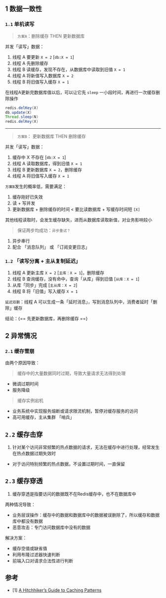 
## 1 数据一致性

### `1.1` 单机读写

> `方案A`：删除缓存 THEN 更新数据库

并发「读写」数据：

1. 线程 A 要更新 `X = 2` [`db:X = 1`]
2. 线程 A 先删除缓存
3. 线程 B 读缓存，发现不存在，从数据库中读取到旧值 `X = 1`
4. 线程 A 将新值写入数据库 `X = 2`
5. 线程 B 将旧值写入缓存 `X = 1`

在线程A更新完数据库值以后，可以让它先 `sleep` 一小段时间，再进行一次缓存删除操作

```java
redis.delKey(X)
db.update(X)
Thread.sleep(N)
redis.delKey(X)
```

___

> `方案B`： 更新数据库 THEN 删除缓存

并发「读写」数据：

1. 缓存中 X 不存在 [`db:X = 1`]
2. 线程 A 读取数据库，得到旧值 `X = 1`
3. 线程 B 更新数据库 `X = 2`，删除缓存
4. 线程 A 将旧值写入缓存 `X = 1`

`方案B`发生的概率低，需要满足：

1. 缓存刚好已失效
2. 读 + 写并发
3. 更新数据库 + 删除缓存的时间 < 要比读数据库 + 写缓存时间短 `[X]`

其他线程读取时，会发生缓存缺失，进而从数据库读取新值，对业务影响较小

> 保证两步均成功：`异步重试？`

1. 异步串行
2. 配合 「消息队列」 或 「订阅变更日志」

### `1.2` 「读写分离 + 主从复制延迟」

1. 线程 A 更新主库 `X = 2` [`主库：X = 1`]，删除缓存
2. 线程 B 查询缓存，没有命中，查询「从库」得到旧值 [`从库：X = 1`]
3. 从库「同步」完成 [`主从库：X = 2`]
4. 线程 B 将「旧值」写入缓存 `X = 1`

`延迟双删`：线程 A 可以生成一条「延时消息」，写到消息队列中，消费者延时「删除」缓存

结论：{== 先更新数据库，再删除缓存 ==}

## 2 异常情况

### `2.1` 缓存雪崩

由两个原因导致：

> 缓存中的大量数据同时过期，导致大量请求无法得到处理

- 微调过期时间
- 服务降级

> 缓存实例宕机

- 业务系统中实现服务熔断或请求限流机制，暂停对缓存服务的访问
- 高可用缓存，主从集群 「哨兵」

## `2.2` 缓存击穿

1. 针对某个访问非常频繁的热点数据的请求，无法在缓存中进行处理，经常发生在热点数据过期失效时

- 对于访问特别频繁的热点数据，不设置过期时间，一直保留

## `2.3` 缓存穿透

1. 缓存穿透是指要访问的数据既不在Redis缓存中，也不在数据库中

两种情况导致：

- 业务层误操作：缓存中的数据和数据库中的数据被误删除了，所以缓存和数据库中都没有数据
- 恶意攻击：专门访问数据库中没有的数据

解决方案：

- 缓存空值或缺省值
- 利用布隆过滤器快速判断
- 前端入口对请求合法性进行判断

## 参考

- [1] [A Hitchhiker’s Guide to Caching Patterns](https://hazelcast.com/blog/a-hitchhikers-guide-to-caching-patterns/)

